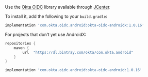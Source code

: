 Use the [Okta OIDC](https://github.com/okta/okta-oidc-android) library available through [JCenter](https://bintray.com/okta/com.okta.android/okta-oidc-android).

To install it, add the following to your `build.gradle`:

```groovy
implementation 'com.okta.oidc.android:okta-oidc-androidx:1.0.16'
```

For projects that don't yet use AndroidX:

```groovy
repositories {
    maven {
        url  "https://dl.bintray.com/okta/com.okta.android"
    }
}
```

```groovy
implementation 'com.okta.oidc.android:okta-oidc-android:1.0.16'
```
